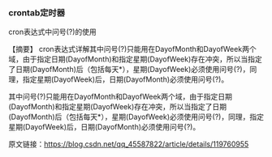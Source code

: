 ### crontab定时器

cron表达式中问号(?)的使用

【摘要】
cron表达式详解其中问号(?)只能用在DayofMonth和DayofWeek两个域，由于指定日期(DayofMonth)和指定星期(DayofWeek)存在冲突，所以当指定了日期(DayofMonth)后（包括每天*），星期(DayofWeek)必须使用问号(?)，同理，指定星期(DayofWeek)后，日期(DayofMonth)必须使用问号(?)。

其中问号(?)只能用在DayofMonth和DayofWeek两个域，由于指定日期(DayofMonth)和指定星期(DayofWeek)存在冲突，所以当指定了日期(DayofMonth)后（包括每天*），星期(DayofWeek)必须使用问号(?)，同理，指定星期(DayofWeek)后，日期(DayofMonth)必须使用问号(?)。

原文链接：https://blog.csdn.net/qq_45587822/article/details/119760955

